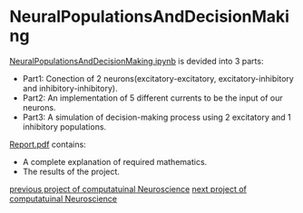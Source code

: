 # NeuralPopulationsAndDecisionMaking

[NeuralPopulationsAndDecisionMaking.ipynb](https://github.com/AnitaSoroush/NeuralPopulationsAndDecisionMaking/blob/main/NeuralPopulationsAndDecisionMaking.ipynb) is devided into 3 parts:
* Part1: Conection of 2 neurons(excitatory-excitatory, excitatory-inhibitory and inhibitory-inhibitory).
* Part2: An implementation of 5 different currents to be the input of our neurons.
* Part3: A simulation of decision-making process using 2 excitatory and 1 inhibitory populations.

[Report.pdf](https://github.com/AnitaSoroush/NeuralPopulationsAndDecisionMaking/blob/main/report.pdf) contains:
* A complete explanation of required mathematics.
* The results of the project.

[previous project of computatuinal Neuroscience](https://github.com/AnitaSoroush/LIF_ALIF_AELIF)
[next project of computatuinal Neuroscience](https://github.com/AnitaSoroush/LearningProcess)
